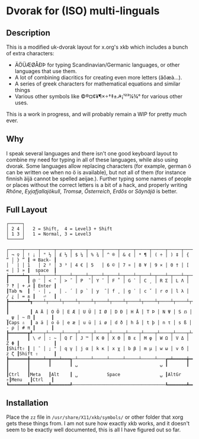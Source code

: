 Dvorak for (ISO) multi-linguals
===============================

Description
-----------

This is a modified uk-dvorak layout for x.org's xkb which includes a bunch of extra characters:

- ÄÖÜÆØÅÐÞ for typing Scandinavian/Germanic languages, or other languages that use them.
- A lot of combining diacritics for creating even more letters (âőæà...).
- A series of greek characters for mathematical equations and similar things
- Various other symbols like ©®¤¢¥¶×÷†‡±☭¡¹²³¼¾° for various other uses.

This is a work in progress, and will probably remain a WIP for pretty much ever.

Why
---

I speak several languages and there isn't one good keyboard layout to combine
my need for typing in all of these languages, while also using dvorak. 
Some languages allow replacing characters (for example, german ö can be written
oe when no ö is available), but not all of them (for instance finnish äijä
cannot be spelled aeijae.). Further typing some names of people or places
without the correct letters is a bit of a hack, and properly writing *Rhône*,
*Eyjafjallajökull*, *Tromsø*, *Österreich*, *Erdős* or *Säynäjä* is better.

Full Layout
-----------

    ┌─────┐
    │ 2 4 │   2 = Shift,  4 = Level3 + Shift
    │ 1 3 │   1 = Normal, 3 = Level3
    └─────┘
 
    ┌─────┬─────┬─────┬─────┬─────┬─────┬─────┬─────┬─────┬─────┬─────┬─────┬─────┲━━━━━━━━━┓
    │ ¬ ♀ │ ! ¡ │ " ½ │ £ ⅓ │ $ ¼ │ % ¾ │ ^ ® │ & ¢ │ * ¶ │ ( ÷ │ ) ‡ │ { “ │ } ” ┃ ⌫ Back- ┃
    │ ` | │ 1   │ 2 ² │ 3 ³ │ 4 € │ 5   │ 6 © │ 7 ¤ │ 8 ¥ │ 9 × │ 0 † │ [ « │ ] » ┃  space  ┃
    ┢━━━━━┷━┱───┴─┬───┴─┬───┴─┬───┴─┬───┴─┬───┴─┬───┴─┬───┴─┬───┴─┬───┴─┬───┴─┬───┺━┳━━━━━━━┫
    ┃       ┃ @ ¨ │ < ˆ │ > ˝ │ P  ̏ │ Y ˘ │ F ˚ │ G ῾ │ C ¸ │ R Σ │ L Λ │ ? ‽ │ + ☭ ┃ Enter ┃
    ┃Tab ↹  ┃ ' · │ ,   │ . ´ │ p ` │ y  ̑ │ f ˳ │ g ᾿ │ c ˇ │ r σ │ l λ │ / ¿ │ = ± ┃   ⏎   ┃
    ┣━━━━━━━┻┱────┴┬────┴┬────┴┬────┴┬────┴┬────┴┬────┴┬────┴┬────┴┬────┴┬────┴┬────┺┓      ┃
    ┃        ┃ A Ä │ O Ö │ E Æ │ U Ü │ I Ø │ D Ð │ H Å │ T Þ │ N Ψ │ S ẞ │ _ ψ │ ~ Π ┃      ┃
    ┃Caps ⇬  ┃ a ä │ o ö │ e æ │ u ü │ i ø │ d ð │ h å │ t þ │ n τ │ s ß │ - ρ │ # π ┃      ┃
    ┣━━━━━━━┳┹────┬┴────┬┴────┬┴────┬┴────┬┴────┬┴────┬┴────┬┴────┬┴────┬┴────┲┷━━━━━┻━━━━━━┫
    ┃       ┃ \ ♂ │ : ~ │ Q Γ │ J ™ │ K θ │ X Θ │ B ε │ M φ │ W Ω │ V Δ │ Z Φ ┃             ┃
    ┃Shift⇧ ┃ | ¯ │ ; ° │ q γ │ j α │ k κ │ x χ │ b β │ m μ │ w ω │ v δ │ z ζ ┃Shift ⇧      ┃
    ┣━━━━━━━╋━━━━━┷━┳━━━┷━━━┱─┴─────┴─────┴─────┴─────┴─────┴───┲━┷━━━━━╈━━━━━┻━┳━━━━━━━┳━━━┛
    ┃       ┃       ┃       ┃ ␣                               ⍽ ┃       ┃       ┃       ┃
    ┃Ctrl   ┃Meta   ┃Alt    ┃ ␣           Space               ⍽ ┃AltGr ⇮┃Menu   ┃Ctrl   ┃
    ┗━━━━━━━┻━━━━━━━┻━━━━━━━┹───────────────────────────────────┺━━━━━━━┻━━━━━━━┻━━━━━━━┛

Installation
------------

Place the `zz` file in `/usr/share/X11/xkb/symbols/` or other folder that xorg
gets these things from. I am not sure how exactly xkb works, and it doesn't
seem to be exactly well documented, this is all I have figured out so far.
